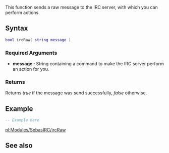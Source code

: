 This function sends a raw message to the IRC server, with which you can perform actions

Syntax
------

``` lua
bool ircRaw( string message )
```

### Required Arguments

-   **message :** String containing a command to make the IRC server perform an action for you.

### Returns

Returns *true* if the message was send successfully, *false* otherwise.

Example
-------

``` lua
-- Example here
```

[pl:Modules/SebasIRC/ircRaw](/pl:Modules/SebasIRC/ircRaw.md "wikilink")

See also
--------
